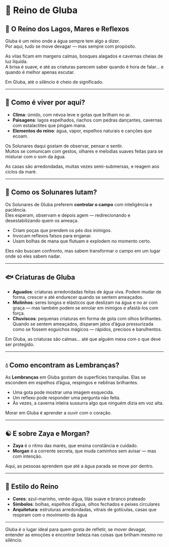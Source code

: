 # 🌊 Reino de Gluba

## 🐚 O Reino dos Lagos, Mares e Reflexos

Gluba é um reino onde a água sempre tem algo a dizer.  
Por aqui, tudo se move devagar — mas sempre com propósito.

As vilas ficam em margens calmas, bosques alagados e cavernas cheias de luz líquida.  
A brisa é suave, e até as criaturas parecem saber quando é hora de falar... e quando é melhor apenas escutar.

Em Gluba, até o silêncio é cheio de significado.

---

## 🌾 Como é viver por aqui?

- **Clima**: úmido, com névoa leve e gotas que brilham no ar.
- **Paisagens**: lagos espelhados, riachos com pedras dançantes, cavernas com estalactites que pingam mana.
- **Elementos do reino**: água, vapor, espelhos naturais e canções que ecoam.

Os Solunares daqui gostam de observar, pensar e sentir.  
Muitos se comunicam com gestos, olhares e melodias suaves feitas para se misturar com o som da água.

As casas são arredondadas, muitas vezes semi-submersas, e reagem aos ciclos da maré.

---

## 🌊 Como os Solunares lutam?

Os Solunares de Gluba preferem **controlar o campo** com inteligência e paciência.  
Eles esperam, observam e depois agem — redirecionando e desestabilizando quem os ameaça.

- Criam poças que prendem os pés dos inimigos.
- Invocam reflexos falsos para enganar.
- Usam bolhas de mana que flutuam e explodem no momento certo.

Eles não buscam confronto, mas sabem transformar o campo em um lugar onde só eles sabem nadar.

---

## 🐟 Criaturas de Gluba

- **Aguados**: criaturas arredondadas feitas de água viva. Podem mudar de forma, crescer e até endurecer quando se sentem ameaçados.
- **Molinhos**: seres longos e elásticos que deslizam na água e no ar com graça — mas também podem se enrolar em inimigos e afastá-los com força.
- **Chuviscos**: pequenas criaturas em forma de gota com olhos brilhantes. Quando se sentem ameaçados, disparam jatos d’água pressurizada como se fossem esguichos mágicos — rápidos, precisos e barulhentos.

Em Gluba, as criaturas são calmas... até que alguém mexa com o que deve ser protegido.

---

## 💧 Como encontram as Lembranças?

As **Lembranças** em Gluba gostam de superfícies tranquilas. Elas se escondem em espelhos d’água, respingos e neblinas brilhantes.

- Uma gota pode mostrar uma imagem esquecida.
- Um reflexo pode responder uma pergunta não feita.
- Às vezes, a caverna inteira sussurra algo que ninguém dizia em voz alta.

Morar em Gluba é aprender a ouvir com o coração.

---

## ☯️ E sobre Zaya e Morgan?

- **Zaya** é o ritmo das marés, que ensina constância e cuidado.
- **Morgan** é a corrente secreta, que muda caminhos sem avisar — mas com intenção.

Aqui, as pessoas aprendem que até a água parada se move por dentro.

---

## 🎨 Estilo do Reino

- **Cores**: azul-marinho, verde-água, lilás suave e branco prateado
- **Símbolos**: bolhas, espelhos d’água, olhos fechados e peixes circulares
- **Arquitetura**: estruturas arredondadas, vitrais de gotículas, casas que respiram com o movimento da água

---

Gluba é o lugar ideal para quem gosta de refletir, se mover devagar, entender as emoções e encontrar beleza nas coisas que brilham mesmo no silêncio.
